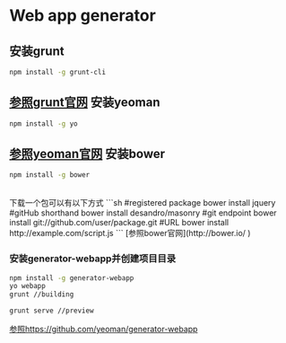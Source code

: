 Web app generator
===================================
安装grunt
-----------------------------------
```sh
npm install -g grunt-cli
```
[参照grunt官网](http://gruntjs.com/getting-started)
安装yeoman
-----------------------------------
```sh
npm install -g yo
```
[参照yeoman官网](http://yeoman.io/ )
安装bower
-----------------------------------
```sh
npm install -g bower
```
<br>
下载一个包可以有以下方式
```sh
#registered package
bower install jquery
#gitHub shorthand
bower install desandro/masonry
#git endpoint
bower install git://github.com/user/package.git
#URL
bower install http://example.com/script.js
```
[参照bower官网](http://bower.io/ )
<br>

### 安装generator-webapp并创建项目目录
```sh
npm install -g generator-webapp
yo webapp
grunt //building

grunt serve //preview
```




[参照https://github.com/yeoman/generator-webapp](https://github.com/yeoman/generator-webapp)
